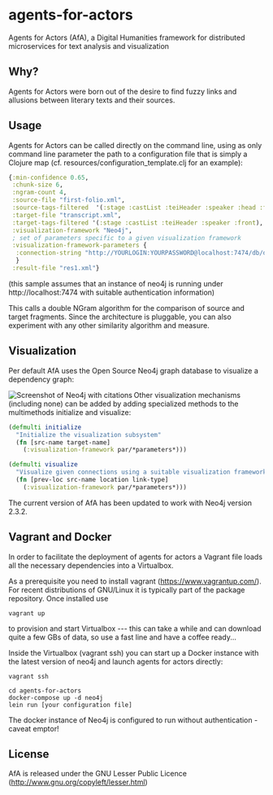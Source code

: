 agents-for-actors
=================

Agents for Actors (AfA), a Digital Humanities framework for distributed microservices for text analysis and visualization

## Why?
Agents for Actors were born out of the desire to find fuzzy links and allusions between literary texts and their sources. 

## Usage

Agents for Actors can be called directly on the command line, using as only command line parameter the path to a configuration file that is simply a Clojure map (cf. resources/configuration_template.clj for an example):

```clojure
{:min-confidence 0.65, 
 :chunk-size 6,
 :ngram-count 4,
 :source-file "first-folio.xml",
 :source-tags-filtered  '(:stage :castList :teiHeader :speaker :head :front),
 :target-file "transcript.xml",
 :target-tags-filtered '(:stage :castList :teiHeader :speaker :front),
 :visualization-framework "Neo4j",
 ; set of parameters specific to a given visualization framework
 :visualization-framework-parameters {
  :connection-string "http://YOURLOGIN:YOURPASSWORD@localhost:7474/db/data/"
  }
 :result-file "res1.xml"}
```

(this sample assumes that an instance of neo4j is running under http://localhost:7474 with suitable authentication information)


This calls a double NGram algorithm for the comparison of source and target fragments. Since the architecture is pluggable, you can also experiment with any other similarity algorithm and measure.

## Visualization
Per default AfA uses the Open Source Neo4j graph database to visualize a dependency graph:

<img src="https://raw.github.com/mwkuster/agents-for-actors/master/doc/neo4j_screenshot.png" title="Screenshot of Neo4j with citations" align="left" padding="5px" />

Other visualization mechanisms (including none) can be added by adding specialized methods to the multimethods initialize and visualize:
```clojure
(defmulti initialize
  "Initialize the visualization subsystem"
  (fn [src-name target-name]
    (:visualization-framework par/*parameters*)))

(defmulti visualize 
  "Visualize given connections using a suitable visualization framework"
  (fn [prev-loc src-name location link-type]
    (:visualization-framework par/*parameters*)))
```

The current version of AfA has been updated to work with Neo4j version 2.3.2.


## Vagrant and Docker
In order to facilitate the deployment of agents for actors a Vagrant file loads all the necessary dependencies into a Virtualbox.

As a prerequisite you need to install vagrant (https://www.vagrantup.com/). For recent distributions of GNU/Linux it is typically part of the package repository. Once installed use 

```
vagrant up
```
to provision and start Virtualbox --- this can take a while and can download quite a few GBs of data, so use a fast line and have a coffee ready...


Inside the Virtualbox (vagrant ssh) you can start up a Docker instance with the latest version of neo4j and launch agents for actors directly:
```
vagrant ssh

cd agents-for-actors
docker-compose up -d neo4j 
lein run [your configuration file]
```

The docker instance of Neo4j is configured to run without authentication - caveat emptor!

## License

AfA is released under the GNU Lesser Public Licence (http://www.gnu.org/copyleft/lesser.html)



